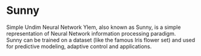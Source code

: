 # Sunny
Simple Undim Neural Network Ylem, also known as Sunny, is a simple representation of Neural Network information processing paradigm.
</br>
Sunny can be trained on a dataset (like the famous Iris flower set) and used for predictive modeling, adaptive control and applications.
